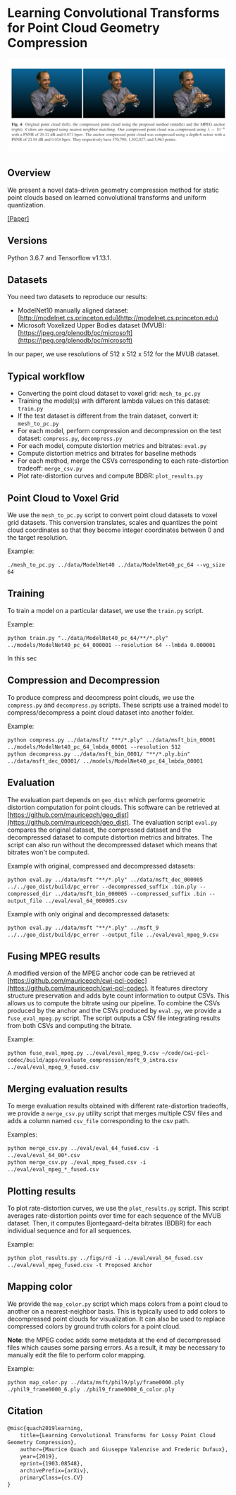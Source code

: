 # Learning Convolutional Transforms for Point Cloud Geometry Compression

<p align="center">
  <img src="figs/comparison_samples.png?raw=true" alt="Sublime's custom image"/>
</p>

## Overview

We present a novel data-driven geometry compression method for static point clouds based on learned convolutional transforms and uniform quantization.

[[Paper]](https://arxiv.org/abs/1903.08548)

## Versions

Python 3.6.7 and Tensorflow v1.13.1.

## Datasets

You need two datasets to reproduce our results:

* ModelNet10 manually aligned dataset: [http://modelnet.cs.princeton.edu](http://modelnet.cs.princeton.edu)
* Microsoft Voxelized Upper Bodies dataset (MVUB): [https://jpeg.org/plenodb/pc/microsoft](https://jpeg.org/plenodb/pc/microsoft)

In our paper, we use resolutions of 512 x 512 x 512 for the MVUB dataset.

## Typical workflow

* Converting the point cloud dataset to voxel grid: `mesh_to_pc.py`
* Training the model(s) with different lambda values on this dataset: `train.py`
* If the test dataset is different from the train dataset, convert it: `mesh_to_pc.py`
* For each model, perform compression and decompression on the test dataset: `compress.py`, `decompress.py`
* For each model, compute distortion metrics and bitrates: `eval.py`
* Compute distortion metrics and bitrates for baseline methods
* For each method, merge the CSVs corresponding to each rate-distortion tradeoff: `merge_csv.py`
* Plot rate-distortion curves and compute BDBR: `plot_results.py`

## Point Cloud to Voxel Grid

We use the `mesh_to_pc.py` script to convert point cloud datasets to voxel grid datasets.
This conversion translates, scales and quantizes the point cloud coordinates so that they become integer coordinates between 0 and the target resolution.

Example:

    ./mesh_to_pc.py ../data/ModelNet40 ../data/ModelNet40_pc_64 --vg_size 64

## Training

To train a model on a particular dataset, we use the `train.py` script.

Example:

    python train.py "../data/ModelNet40_pc_64/**/*.ply" ../models/ModelNet40_pc_64_000001 --resolution 64 --lmbda 0.000001
In this sec
## Compression and Decompression

To produce compress and decompress point clouds, we use the `compress.py` and `decompress.py` scripts.
These scripts use a trained model to compress/decompress a point cloud dataset into another folder.

Example:

    python compress.py ../data/msft/ "**/*.ply" ../data/msft_bin_00001 ../models/ModelNet40_pc_64_lmbda_00001 --resolution 512
    python decompress.py ../data/msft_bin_0001/ "**/*.ply.bin" ../data/msft_dec_00001/ ../models/ModelNet40_pc_64_lmbda_00001

## Evaluation

The evaluation part depends on `geo_dist` which performs geometric distortion computation for point clouds.
This software can be retrieved at [https://github.com/mauriceqch/geo_dist](https://github.com/mauriceqch/geo_dist).
The evaluation script `eval.py` compares the original dataset, the compressed dataset and the decompressed dataset to compute distortion metrics and bitrates.
The script can also run without the decompressed dataset which means that bitrates won't be computed.

Example with original, compressed and decompressed datasets:

    python eval.py ../data/msft "**/*.ply" ../data/msft_dec_000005 ../../geo_dist/build/pc_error --decompressed_suffix .bin.ply --compressed_dir ../data/msft_bin_000005 --compressed_suffix .bin --output_file ../eval/eval_64_000005.csv

Example with only original and decompressed datasets:

    python eval.py ../data/msft "**/*.ply" ../msft_9 ../../geo_dist/build/pc_error --output_file ../eval/eval_mpeg_9.csv

## Fusing MPEG results

A modified version of the MPEG anchor code can be retrieved at [https://github.com/mauriceqch/cwi-pcl-codec](https://github.com/mauriceqch/cwi-pcl-codec).
It features directory structure preservation and adds byte count information to output CSVs.
This allows us to compute the bitrate using our pipeline.
To combine the CSVs produced by the anchor and the CSVs produced by `eval.py`, we provide a `fuse_eval_mpeg.py` script.
The script outputs a CSV file integrating results from both CSVs and computing the bitrate.

Example:

    python fuse_eval_mpeg.py ../eval/eval_mpeg_9.csv ~/code/cwi-pcl-codec/build/apps/evaluate_compression/msft_9_intra.csv ../eval/eval_mpeg_9_fused.csv

## Merging evaluation results

To merge evaluation results obtained with different rate-distortion tradeoffs, we provide a `merge_csv.py` utility script that merges multiple CSV files and adds a column named `csv_file` corresponding to the csv path.

Examples:

    python merge_csv.py ../eval/eval_64_fused.csv -i ../eval/eval_64_00*.csv
    python merge_csv.py ./eval_mpeg_fused.csv -i ../eval/eval_mpeg_*_fused.csv

## Plotting results

To plot rate-distortion curves, we use the `plot_results.py` script.
This script averages rate-distortion points over time for each sequence of the MVUB dataset.
Then, it computes Bjontegaard-delta bitrates (BDBR) for each individual sequence and for all sequences.

Example:
  
    python plot_results.py ../figs/rd -i ../eval/eval_64_fused.csv ../eval/eval_mpeg_fused.csv -t Proposed Anchor

## Mapping color

We provide the `map_color.py` script which maps colors from a point cloud to another on a nearest-neighbor basis.
This is typically used to add colors to decompressed point clouds for visualization.
It can also be used to replace compressed colors by ground truth colors for a point cloud.

**Note**: the MPEG codec adds some metadata at the end of decompressed files which causes some parsing errors. As a result, it may be necessary to manually edit the file to perform color mapping.

Example:

    python map_color.py ../data/msft/phil9/ply/frame0000.ply ./phil9_frame0000_6.ply ./phil9_frame0000_6_color.ply

## Citation

	@misc{quach2019learning,
	    title={Learning Convolutional Transforms for Lossy Point Cloud Geometry Compression},
	    author={Maurice Quach and Giuseppe Valenzise and Frederic Dufaux},
	    year={2019},
	    eprint={1903.08548},
	    archivePrefix={arXiv},
	    primaryClass={cs.CV}
	}

